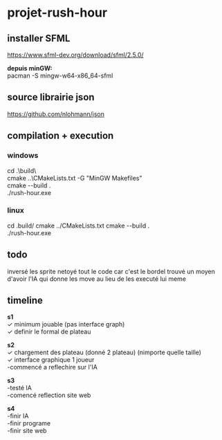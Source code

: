# projet-rush-hour


## installer SFML
https://www.sfml-dev.org/download/sfml/2.5.0/  

**depuis minGW:**  
pacman -S mingw-w64-x86_64-sfml

## source librairie json  
https://github.com/nlohmann/json


## compilation + execution  
### windows   
cd .\build\  
cmake ..\CMakeLists.txt -G "MinGW Makefiles"  
cmake --build .  
./rush-hour.exe  
### linux
cd .build/
cmake ../CMakeLists.txt 
cmake --build .  
./rush-hour.exe  

## todo

inversé les sprite
netoyé tout le code car c'est le bordel
trouvé un moyen d'avoir l'IA qui donne les move au lieu de les executé lui meme

## timeline

**s1**  
✓ minimum jouable (pas interface graph)  
✓ definir le formal de plateau  

**s2**  
✓ chargement des plateau  (donné 2 plateau) (nimporte quelle taille)  
✓ interface graphique 1 joueur  
-commencé a reflechire sur l'IA  

**s3**  
-testé IA  
-comencé reflection site web  

**s4**  
-finir IA  
-finir programe  
-finir site web  

